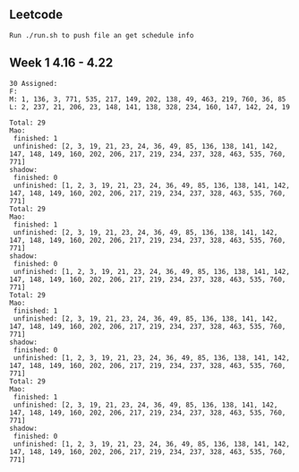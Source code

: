 ## Leetcode
    Run ./run.sh to push file an get schedule info

## Week 1 4.16 - 4.22
    30 Assigned:
    F:
    M: 1, 136, 3, 771, 535, 217, 149, 202, 138, 49, 463, 219, 760, 36, 85
    L: 2, 237, 21, 206, 23, 148, 141, 138, 328, 234, 160, 147, 142, 24, 19
  
    Total: 29
	Mao:
	 finished: 1
	 unfinished: [2, 3, 19, 21, 23, 24, 36, 49, 85, 136, 138, 141, 142, 147, 148, 149, 160, 202, 206, 217, 219, 234, 237, 328, 463, 535, 760, 771]
	shadow:
	 finished: 0
	 unfinished: [1, 2, 3, 19, 21, 23, 24, 36, 49, 85, 136, 138, 141, 142, 147, 148, 149, 160, 202, 206, 217, 219, 234, 237, 328, 463, 535, 760, 771]
	Total: 29
	Mao:
	 finished: 1
	 unfinished: [2, 3, 19, 21, 23, 24, 36, 49, 85, 136, 138, 141, 142, 147, 148, 149, 160, 202, 206, 217, 219, 234, 237, 328, 463, 535, 760, 771]
	shadow:
	 finished: 0
	 unfinished: [1, 2, 3, 19, 21, 23, 24, 36, 49, 85, 136, 138, 141, 142, 147, 148, 149, 160, 202, 206, 217, 219, 234, 237, 328, 463, 535, 760, 771]
	Total: 29
	Mao:
	 finished: 1
	 unfinished: [2, 3, 19, 21, 23, 24, 36, 49, 85, 136, 138, 141, 142, 147, 148, 149, 160, 202, 206, 217, 219, 234, 237, 328, 463, 535, 760, 771]
	shadow:
	 finished: 0
	 unfinished: [1, 2, 3, 19, 21, 23, 24, 36, 49, 85, 136, 138, 141, 142, 147, 148, 149, 160, 202, 206, 217, 219, 234, 237, 328, 463, 535, 760, 771]
	Total: 29
	Mao:
	 finished: 1
	 unfinished: [2, 3, 19, 21, 23, 24, 36, 49, 85, 136, 138, 141, 142, 147, 148, 149, 160, 202, 206, 217, 219, 234, 237, 328, 463, 535, 760, 771]
	shadow:
	 finished: 0
	 unfinished: [1, 2, 3, 19, 21, 23, 24, 36, 49, 85, 136, 138, 141, 142, 147, 148, 149, 160, 202, 206, 217, 219, 234, 237, 328, 463, 535, 760, 771]
